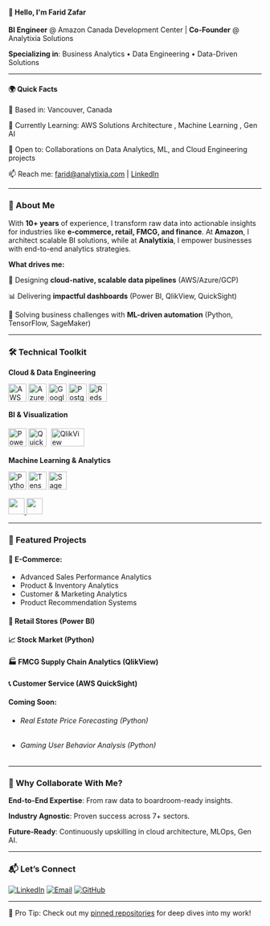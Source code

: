 #### 👋 Hello, I'm Farid Zafar
**BI Engineer** @ Amazon Canada Development Center | **Co-Founder** @ Analytixia Solutions

**Specializing in**: Business Analytics • Data Engineering • Data-Driven Solutions

------------------------------------------------------------------------------------
#### 🌍 Quick Facts
📍 Based in: Vancouver, Canada

🚀 Currently Learning: AWS Solutions Architecture , Machine Learning , Gen AI

🤝 Open to: Collaborations on Data Analytics, ML, and Cloud Engineering projects

📫 Reach me: [farid@analytixia.com](mailto:farid@Analytixia.com) | [LinkedIn](https://www.linkedin.com/in/faridzafar/)

------------------------------------------------------------------------------------
### 🚀 About Me
With **10+ years** of experience, I transform raw data into actionable insights for industries like **e-commerce, retail, FMCG, and finance**. At **Amazon**, I architect scalable BI solutions, while at **Analytixia**, I empower businesses with end-to-end analytics strategies.

**What drives me:**

🧩 Designing **cloud-native, scalable data pipelines** (AWS/Azure/GCP)

📊 Delivering **impactful dashboards** (Power BI, QlikView, QuickSight)

🤖 Solving business challenges with **ML-driven automation** (Python, TensorFlow, SageMaker)

----------------------------------
### 🛠️ Technical Toolkit

**Cloud & Data Engineering**
<p align="left"> <a href="https://aws.amazon.com" target="_blank" rel="noreferrer"><img src="https://raw.githubusercontent.com/danielcranney/readme-generator/main/public/icons/skills/aws-colored.svg" width="36" height="36" alt="AWS" title="AWS" /></a> <a href="https://azure.microsoft.com" target="_blank" rel="noreferrer"><img src="https://upload.wikimedia.org/wikipedia/commons/a/a8/Microsoft_Azure_Logo.svg" width="36" height="36" alt="Azure" title="Azure" /></a> <a href="https://cloud.google.com" target="_blank" rel="noreferrer"><img src="https://raw.githubusercontent.com/danielcranney/readme-generator/main/public/icons/skills/googlecloud-colored.svg" width="36" height="36" alt="Google Cloud" title="Google Cloud" /></a> <a href="https://www.postgresql.org" target="_blank" rel="noreferrer"><img src="https://raw.githubusercontent.com/danielcranney/readme-generator/main/public/icons/skills/postgresql-colored.svg" width="36" height="36" alt="PostgreSQL" title="PostgreSQL" /></a> <a href="https://aws.amazon.com/redshift/" target="_blank" rel="noreferrer"><img src="https://svgmix.com/uploads/47fa15-aws-redshift.svg" width="36" height="36" alt="Redshift" title="Redshift" /></a> </p>

**BI & Visualization**
<p align="left"> <a href="https://powerbi.microsoft.com" target="_blank" rel="noreferrer"><img src="https://upload.wikimedia.org/wikipedia/commons/c/cf/New_Power_BI_Logo.svg" width="36" height="36" alt="Power BI" title="Power BI" /></a> <a href="https://aws.amazon.com/quicksight/" target="_blank" rel="noreferrer"><img src="https://svgmix.com/uploads/c3f803-aws-quicksight.svg" width="36" height="36" alt="QuickSight" title="QuickSight" /></a> <a href="https://www.qlik.com" target="_blank" rel="noreferrer"><img src="https://upload.wikimedia.org/wikipedia/commons/f/ff/Qlik-Logo_RGB.jpg" width="66" height="36" alt="QlikView" title="QlikView" style="background:white; padding:5px;"/></a> </p>

**Machine Learning & Analytics**
<p align="left"> <a href="https://www.python.org" target="_blank" rel="noreferrer"><img src="https://s3.dualstack.us-east-2.amazonaws.com/pythondotorg-assets/media/files/python-logo-only.svg" width="36" height="36" alt="Python" title="Python" /></a> <a href="https://www.tensorflow.org" target="_blank" rel="noreferrer"><img src="https://raw.githubusercontent.com/danielcranney/readme-generator/main/public/icons/skills/tensorflow-colored.svg" width="36" height="36" alt="TensorFlow" title="TensorFlow" /></a> <a href="https://aws.amazon.com/sagemaker/" target="_blank" rel="noreferrer"><img src="https://svgmix.com/uploads/9474b8-amazon-sagemaker.svg" width="36" height="36" alt="SageMaker" title="SageMaker" /></a> </p>


<p align="left"> <a href="https://www.github.com/farid-zafar" target="_blank" rel="noreferrer"> <picture> <source media="(prefers-color-scheme: dark)" srcset="https://raw.githubusercontent.com/danielcranney/readme-generator/main/public/icons/socials/github-dark.svg" /> <source media="(prefers-color-scheme: light)" srcset="https://raw.githubusercontent.com/danielcranney/readme-generator/main/public/icons/socials/github.svg" /> <img src="https://raw.githubusercontent.com/danielcranney/readme-generator/main/public/icons/socials/github.svg" width="32" height="32" /> </picture> </a> <a href="https://www.linkedin.com/in/faridzafar/" target="_blank" rel="noreferrer"> <picture> <source media="(prefers-color-scheme: dark)" srcset="https://raw.githubusercontent.com/danielcranney/readme-generator/main/public/icons/socials/linkedin-dark.svg" /> <source media="(prefers-color-scheme: light)" srcset="https://raw.githubusercontent.com/danielcranney/readme-generator/main/public/icons/socials/linkedin.svg" /> <img src="https://raw.githubusercontent.com/danielcranney/readme-generator/main/public/icons/socials/linkedin.svg" width="32" height="32" /> </picture> </a></p>

------------------------------------------------------------------------------------

### 📁 Featured Projects
####  🛒 E-Commerce:
* Advanced Sales Performance Analytics
* Product & Inventory Analytics
* Customer & Marketing Analytics
* Product Recommendation Systems

####  🏪 Retail Stores (Power BI)
####  📈 Stock Market (Python) 
####  🏭 FMCG Supply Chain Analytics (QlikView)
####  📞 Customer Service (AWS QuickSight)

#### Coming Soon: 
* ######  Real Estate Price Forecasting (Python)
* ######  Gaming User Behavior Analysis (Python)

------------------------------------------------------------------------------------

### 🌟 Why Collaborate With Me?

**End-to-End Expertise**: From raw data to boardroom-ready insights.

**Industry Agnostic**: Proven success across 7+ sectors.

**Future-Ready**: Continuously upskilling in cloud architecture, MLOps, Gen AI.

------------------------------------------------------------------------------------

### 📬 Let’s Connect

<p align="left"> <a href="https://www.linkedin.com/in/faridzafar/" target="_blank"><img src="https://img.shields.io/badge/LinkedIn-0077B5?style=for-the-badge&logo=linkedin&logoColor=white" alt="LinkedIn"></a> <a href="mailto:farid@analytixia.com" target="_blank"><img src="https://img.shields.io/badge/Email-D14836?style=for-the-badge&logo=gmail&logoColor=white" alt="Email"></a> <a href="https://github.com/farid-zafar" target="_blank"><img src="https://img.shields.io/badge/GitHub-100000?style=for-the-badge&logo=github&logoColor=white" alt="GitHub"></a> </p>

------------------------------------------------------------------------------------

🚀 Pro Tip: Check out my [pinned repositories](https://github.com/farid-zafar?tab=repositories) for deep dives into my work!
